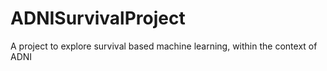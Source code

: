 # ADNISurvivalProject
A project to explore survival based machine learning, within the context of ADNI
